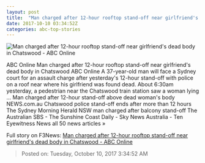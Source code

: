 ```yaml
---
layout: post
title:  "Man charged after 12-hour rooftop stand-off near girlfriend's dead body in Chatswood - ABC Online"
date: 2017-10-10 03:34:52Z
categories: abc-top-stories
---
```


![Man charged after 12-hour rooftop stand-off near girlfriend's dead body in Chatswood - ABC Online](http://www.abc.net.au/news/image/9032146-1x1-700x700.jpg)

ABC Online Man charged after 12-hour rooftop stand-off near girlfriend's dead body in Chatswood ABC Online A 37-year-old man will face a Sydney court for an assault charge after yesterday's 12-hour stand-off with police on a roof near where his girlfriend was found dead. About 6:30am yesterday, a pedestrian near the Chatswood train station saw a woman lying ... Man charged after 12-hour stand-off above dead woman's body NEWS.com.au Chatswood police stand-off ends after more than 12 hours The Sydney Morning Herald NSW man charged after balcony stand-off The Australian SBS - The Sunshine Coast Daily - Sky News Australia - Ten Eyewitness News all 50 news articles »


Full story on F3News: [Man charged after 12-hour rooftop stand-off near girlfriend's dead body in Chatswood - ABC Online](http://www.f3nws.com/n/hvMUVE)

> Posted on: Tuesday, October 10, 2017 3:34:52 AM
